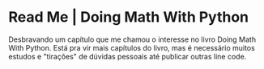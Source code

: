 # Read Me | Doing Math With Python
Desbravando um capítulo que me chamou o interesse no livro Doing Math With Python. 
Está pra vir mais capítulos do livro, mas é necessário muitos estudos e "tirações" de dúvidas pessoais até publicar outras line code. 
